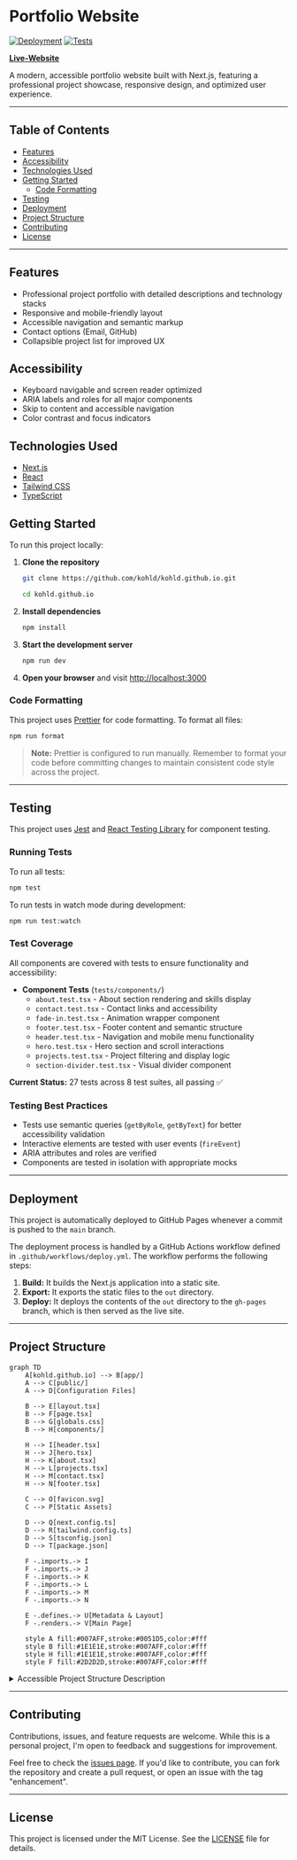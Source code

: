 # Portfolio Website

[![Deployment](https://github.com/kohld/kohld.github.io/actions/workflows/deploy.yml/badge.svg?branch=main)](https://github.com/kohld/kohld.github.io/actions/workflows/deploy.yml)
[![Tests](https://github.com/kohld/kohld.github.io/actions/workflows/test.yml/badge.svg)](https://github.com/kohld/kohld.github.io/actions/workflows/test.yml)

<strong><a href="https://kohld.github.io" target="_blank" rel="noopener noreferrer" aria-label="View the live portfolio website (opens in a new tab)">Live-Website</a></strong>

A modern, accessible portfolio website built with Next.js, featuring a professional project showcase, responsive design, and optimized user experience.

---

## Table of Contents

- [Features](#features)
- [Accessibility](#accessibility)
- [Technologies Used](#technologies-used)
- [Getting Started](#getting-started)
  - [Code Formatting](#code-formatting)
- [Testing](#testing)
- [Deployment](#deployment)
- [Project Structure](#project-structure)
- [Contributing](#contributing)
- [License](#license)

---

## Features

- Professional project portfolio with detailed descriptions and technology stacks
- Responsive and mobile-friendly layout
- Accessible navigation and semantic markup
- Contact options (Email, GitHub)
- Collapsible project list for improved UX

## Accessibility

- Keyboard navigable and screen reader optimized
- ARIA labels and roles for all major components
- Skip to content and accessible navigation
- Color contrast and focus indicators

## Technologies Used

- [Next.js](https://nextjs.org/)
- [React](https://react.dev/)
- [Tailwind CSS](https://tailwindcss.com/)
- [TypeScript](https://www.typescriptlang.org/)

## Getting Started

To run this project locally:

1. **Clone the repository**

   ```sh
   git clone https://github.com/kohld/kohld.github.io.git

   cd kohld.github.io
   ```

2. **Install dependencies**
   ```sh
   npm install
   ```
3. **Start the development server**
   ```sh
   npm run dev
   ```
4. **Open your browser** and visit [http://localhost:3000](http://localhost:3000)

### Code Formatting

This project uses [Prettier](https://prettier.io/) for code formatting. To format all files:

```sh
npm run format
```

> **Note:** Prettier is configured to run manually. Remember to format your code before committing changes to maintain consistent code style across the project.

---

## Testing

This project uses [Jest](https://jestjs.io/) and [React Testing Library](https://testing-library.com/react) for component testing.

### Running Tests

To run all tests:

```sh
npm test
```

To run tests in watch mode during development:

```sh
npm run test:watch
```

### Test Coverage

All components are covered with tests to ensure functionality and accessibility:

- **Component Tests** (`tests/components/`)
  - `about.test.tsx` - About section rendering and skills display
  - `contact.test.tsx` - Contact links and accessibility
  - `fade-in.test.tsx` - Animation wrapper component
  - `footer.test.tsx` - Footer content and semantic structure
  - `header.test.tsx` - Navigation and mobile menu functionality
  - `hero.test.tsx` - Hero section and scroll interactions
  - `projects.test.tsx` - Project filtering and display logic
  - `section-divider.test.tsx` - Visual divider component

**Current Status:** 27 tests across 8 test suites, all passing ✅

### Testing Best Practices

- Tests use semantic queries (`getByRole`, `getByText`) for better accessibility validation
- Interactive elements are tested with user events (`fireEvent`)
- ARIA attributes and roles are verified
- Components are tested in isolation with appropriate mocks

---

## Deployment

This project is automatically deployed to GitHub Pages whenever a commit is pushed to the `main` branch.

The deployment process is handled by a GitHub Actions workflow defined in `.github/workflows/deploy.yml`. The workflow performs the following steps:

1.  **Build:** It builds the Next.js application into a static site.
2.  **Export:** It exports the static files to the `out` directory.
3.  **Deploy:** It deploys the contents of the `out` directory to the `gh-pages` branch, which is then served as the live site.

---

## Project Structure

```mermaid
graph TD
    A[kohld.github.io] --> B[app/]
    A --> C[public/]
    A --> D[Configuration Files]

    B --> E[layout.tsx]
    B --> F[page.tsx]
    B --> G[globals.css]
    B --> H[components/]

    H --> I[header.tsx]
    H --> J[hero.tsx]
    H --> K[about.tsx]
    H --> L[projects.tsx]
    H --> M[contact.tsx]
    H --> N[footer.tsx]

    C --> O[favicon.svg]
    C --> P[Static Assets]

    D --> Q[next.config.ts]
    D --> R[tailwind.config.ts]
    D --> S[tsconfig.json]
    D --> T[package.json]

    F -.imports.-> I
    F -.imports.-> J
    F -.imports.-> K
    F -.imports.-> L
    F -.imports.-> M
    F -.imports.-> N

    E -.defines.-> U[Metadata & Layout]
    F -.renders.-> V[Main Page]

    style A fill:#007AFF,stroke:#0051D5,color:#fff
    style B fill:#1E1E1E,stroke:#007AFF,color:#fff
    style H fill:#1E1E1E,stroke:#007AFF,color:#fff
    style F fill:#2D2D2D,stroke:#007AFF,color:#fff
```

<details>
<summary>Accessible Project Structure Description</summary>

The project is structured as follows:

- The `app/` directory forms the core of the Next.js application, containing:
  - `layout.tsx`: The main layout component.
  - `page.tsx`: The main page content, which imports all other components.
  - `globals.css`: Global stylesheets.
  - `components/`: A sub-directory with all the reusable React components like `header.tsx`, `footer.tsx`, `projects.tsx`, etc.
- The `public/` directory holds all static assets like images and icons.
- The root directory contains configuration files like `next.config.ts`, `tailwind.config.ts`, and `package.json`.

</details>

---

## Contributing

Contributions, issues, and feature requests are welcome. While this is a personal project, I'm open to feedback and suggestions for improvement.

Feel free to check the [issues page](https://github.com/kohld/kohld.github.io/issues). If you'd like to contribute, you can fork the repository and create a pull request, or open an issue with the tag "enhancement".

---

## License

This project is licensed under the MIT License. See the [LICENSE](LICENSE) file for details.
